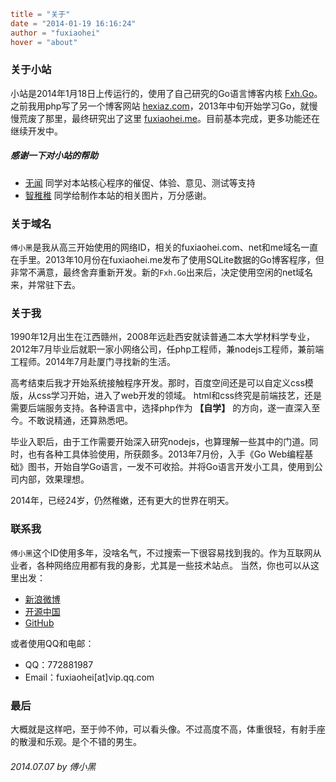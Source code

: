 ```toml
title = "关于"
date = "2014-01-19 16:16:24"
author = "fuxiaohei"
hover = "about"
```

### 关于小站

小站是2014年1月18日上传运行的，使用了自己研究的Go语言博客内核 [Fxh.Go](http://github.com/fuxiaohei/GoBlog)。之前我用php写了另一个博客网站 [hexiaz.com](http://hexiaz.com)，2013年中旬开始学习Go，就慢慢荒废了那里，最终研究出了这里 [fuxiaohei.me](http://fuxiaohei.me)。目前基本完成，更多功能还在继续开发中。

##### 感谢一下对小站的帮助

* [无闻](http://wuwen.org) 同学对本站核心程序的催促、体验、意见、测试等支持
* [智稚稚](#) 同学给制作本站的相关图片，万分感谢。

### 关于域名

`傅小黑`是我从高三开始使用的网络ID，相关的fuxiaohei.com、net和me域名一直在手里。2013年10月份在fuxiaohei.me发布了使用SQLite数据的Go博客程序，但非常不满意，最终舍弃重新开发。新的`Fxh.Go`出来后，决定使用空闲的net域名来，并常驻下去。

### 关于我

1990年12月出生在江西赣州，2008年远赴西安就读普通二本大学材料学专业，2012年7月毕业后就职一家小网络公司，任php工程师，兼nodejs工程师，兼前端工程师。2014年7月赴厦门寻找新的生活。

高考结束后我才开始系统接触程序开发。那时，百度空间还是可以自定义css模版，从css学习开始，进入了web开发的领域。
html和css终究是前端技艺，还是需要后端服务支持。各种语言中，选择php作为 **【自学】** 的方向，遂一直深入至今。不敢说精通，还算熟悉吧。

毕业入职后，由于工作需要开始深入研究nodejs，也算理解一些其中的门道。同时，也有各种工具体验使用，所获颇多。2013年7月份，入手《Go Web编程基础》图书，开始自学Go语言，一发不可收拾。并将Go语言开发小工具，使用到公司内部，效果理想。

2014年，已经24岁，仍然稚嫩，还有更大的世界在明天。

### 联系我

`傅小黑`这个ID使用多年，没啥名气，不过搜索一下很容易找到我的。作为互联网从业者，各种网络应用都有我的身影，尤其是一些技术站点。
当然，你也可以从这里出发：

* [新浪微博](http://weibo.com/fuxiaohei/)
* [开源中国](http://my.oschina.net/fuxiaohei/)
* [GitHub](http://github.com/fuxiaohei/)

或者使用QQ和电邮：

* QQ：772881987
* Email：fuxiaohei[at]vip.qq.com

### 最后

大概就是这样吧，至于帅不帅，可以看头像。不过高度不高，体重很轻，有射手座的散漫和乐观。是个不错的男生。

###### 2014.07.07 by 傅小黑
